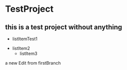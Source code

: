# TestProject
## this is a test project without anything
* listItemTest1
+ listItem2
  - listItem3

a new Edit from firstBranch
